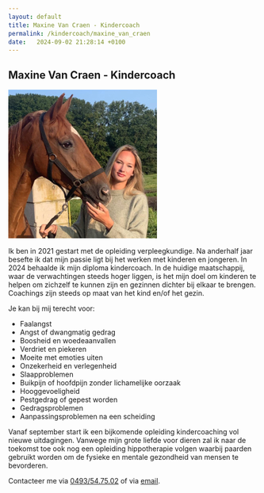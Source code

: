 ```yaml
---
layout: default
title: Maxine Van Craen - Kindercoach
permalink: /kindercoach/maxine_van_craen
date:   2024-09-02 21:28:14 +0100
---
```


## Maxine Van Craen - Kindercoach 

<img src="/assets/img/Maxine_SQ.jpg" class="circular--square">

Ik ben in 2021 gestart met de opleiding verpleegkundige. Na anderhalf jaar besefte ik dat mijn passie ligt bij het werken met kinderen en jongeren. 
In 2024 behaalde ik mijn diploma kindercoach. In de huidige maatschappij, waar de verwachtingen steeds hoger liggen, is het mijn doel om kinderen te helpen om zichzelf te kunnen zijn en gezinnen dichter bij elkaar te brengen. Coachings zijn steeds op maat van het kind en/of het gezin.
  
Je kan bij mij terecht voor:  
  
- Faalangst
- Angst of dwangmatig gedrag
- Boosheid en woedeaanvallen
- Verdriet en piekeren
- Moeite met emoties uiten
- Onzekerheid en verlegenheid
- Slaapproblemen
- Buikpijn of hoofdpijn zonder lichamelijke oorzaak
- Hooggevoeligheid
- Pestgedrag of gepest worden
- Gedragsproblemen
- Aanpassingsproblemen na een scheiding 
  
  
Vanaf september start ik een bijkomende opleiding kindercoaching vol nieuwe uitdagingen. Vanwege mijn grote liefde voor dieren zal ik naar de toekomst toe ook nog een opleiding hippotherapie volgen waarbij paarden gebruikt worden om de fysieke en mentale gezondheid van mensen te bevorderen.
  
  
Contacteer me via <a href="tel:+32493547502" itemprop="telephone">0493/54.75.02</a> of via <a href="mailto:maxinevancraen@gmail.com" itemprop="email">email</a>.
  